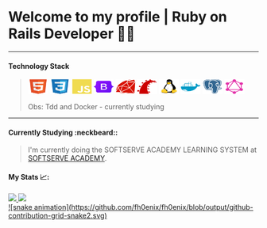 # Welcome to my profile | Ruby on Rails Developer :man_technologist:

<hr>

#### Technology Stack
> <img align="center" alt="fh0enix-HTML" height="30" width="40" src="https://raw.githubusercontent.com/devicons/devicon/master/icons/html5/html5-original.svg">
> <img align="center" alt="fh0enix-CSS" height="30" width="40" src="https://raw.githubusercontent.com/devicons/devicon/master/icons/css3/css3-original.svg">
> <img align="center" alt="fh0enix-Js" height="30" width="40" src="https://raw.githubusercontent.com/devicons/devicon/master/icons/javascript/javascript-plain.svg">
> <img align="center" alt="fh0enix-Bootstrap" height="30" width="40" src="https://raw.githubusercontent.com/devicons/devicon/master/icons/bootstrap/bootstrap-original.svg">
> <img align="center" alt="fh0enix-Ruby" height="30" width="40" src="https://raw.githubusercontent.com/devicons/devicon/master/icons/ruby/ruby-plain.svg">
> <img align="center" alt="fh0enix-Js" height="30" width="40" src="https://raw.githubusercontent.com/devicons/devicon/master/icons/rails/rails-plain.svg">
> <img align="center" alt="fh0enix-Linux" height="30" width="40" src="https://raw.githubusercontent.com/devicons/devicon/master/icons/linux/linux-original.svg">
> <img align="center" alt="fh0enix-Docker" height="30" width="40" src="https://raw.githubusercontent.com/devicons/devicon/master/icons/docker/docker-plain.svg">
> <img align="center" alt="fh0enix-Postgresql" height="30" width="40" src="https://raw.githubusercontent.com/devicons/devicon/master/icons/postgresql/postgresql-plain.svg">
> <img align="center" alt="fh0enix-Graphql" height="30" width="40" src="https://github.com/devicons/devicon/blob/master/icons/graphql/graphql-plain.svg">
> <br><br> Obs: Tdd and Docker - currently studying
<hr>

#### Currently Studying :neckbeard::

> I'm currently doing the SOFTSERVE ACADEMY LEARNING SYSTEM at [SOFTSERVE ACADEMY](https://softserve.academy/).

#### My Stats :chart_with_upwards_trend::
 <div>
  <a href="https://github.com/fh0enix">
  <img height="180em" src="https://github-readme-stats.vercel.app/api?username=fh0enix&show_icons=true&theme=dark&include_all_commits=true&count_private=true"/>
  <img height="180em" src="https://github-readme-stats.vercel.app/api/top-langs/?username=fh0enix&layout=compact&langs_count=7&theme=dark"/> <br>
   ![snake animation](https://github.com/fh0enix/fh0enix/blob/output/github-contribution-grid-snake2.svg)
</div>
